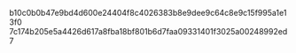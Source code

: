 b10c0b0b47e9bd4d600e24404f8c4026383b8e9dee9c64c8e9c15f995a1e13f0 
7c174b205e5a4426d617a8fba18bf801b6d7faa09331401f3025a00248992ed7
